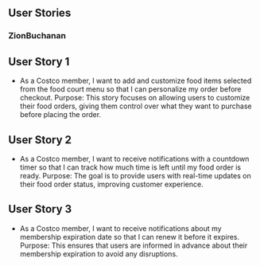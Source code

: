 ## User Stories
### ZionBuchanan

## User Story 1
- As a Costco member, I want to add and customize food items selected from the food court menu so that I can personalize my order before checkout.
Purpose: This story focuses on allowing users to customize their food orders, giving them control over what they want to purchase before placing the order.

## User Story 2
- As a Costco member, I want to receive notifications with a countdown timer so that I can track how much time is left until my food order is ready.
Purpose: The goal is to provide users with real-time updates on their food order status, improving customer experience.

## User Story 3
- As a Costco member, I want to receive notifications about my membership expiration date so that I can renew it before it expires.
Purpose: This ensures that users are informed in advance about their membership expiration to avoid any disruptions.
